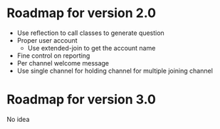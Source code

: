 # Roadmap for version 2.0
* Use reflection to call classes to generate question
* Proper user account
    * Use extended-join to get the account name
* Fine control on reporting
* Per channel welcome message
* Use single channel for holding channel for multiple joining channel
# Roadmap for version 3.0
No idea